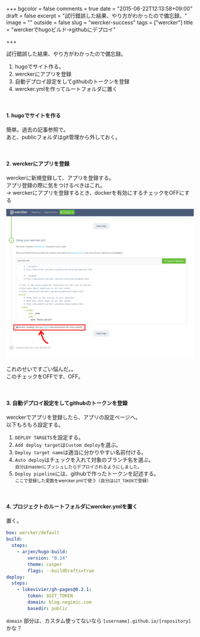 +++
bgcolor = false
comments = true
date = "2015-06-22T12:13:58+09:00"
draft = false
excerpt = "試行錯誤した結果、やり方がわかったので備忘録。"
image = ""
outside = false
slug = "wercker-success"
tags = ["wercker"]
title = "werckerでhugoビルド→githubにデプロイ"

+++

試行錯誤した結果、やり方がわかったので備忘録。

1. hugoでサイト作る。
2. werckerにアプリを登録
3. 自動デプロイ設定をしてgithubのトークンを登録
4. wercker.ymlを作ってルートフォルダに置く

<br>

#### 1. hugoでサイトを作る
簡単。過去の記事参照で。  
あと、publicフォルダはgit管理から外しておく。

<br>

#### 2. werckerにアプリを登録
werckerに新規登録して、アプリを登録する。  
アプリ登録の際に気をつけるべきはこれ。  
→ werckerにアプリを登録するとき、dockerを有効にするチェックをOFFにする

![ここのチェックをOFFにする](../../../images/wercker-success.png)

これのせいですごい悩んだ。。  
このチェックをOFFです、OFF。

<br>

#### 3. 自動デプロイ設定をしてgithubのトークンを登録

werckerでアプリを登録したら、アプリの設定ページへ。  
以下もろもろ設定する。

1. `DEPLOY TARGETS`を設定する。
2. `Add deploy target`は`Custom deploy`を選ぶ。
3. `Deploy target name`は適当に分かりやすい名前付ける。
4. `Auto deploy`はチェックを入れて対象のブランチ名を選ぶ。  
<small>自分はmasterにプッシュしたらデプロイされるようにしました。</small>
5. `Deploy pipeline`には、githubで作ったトークンを記述する。  
<small>ここで登録した変数をwercker.ymlで使う（自分は`GIT_TOKEN`で登録）</small>

<br>

#### 4. プロジェクトのルートフォルダにwercker.ymlを置く

置く。

```yml
box: wercker/default
build:
  steps:
    - arjen/hugo-build:
        version: "0.14"
        theme: casper
        flags: --buildDrafts=true
deploy:
  steps:
    - lukevivier/gh-pages@0.2.1:
        token: $GIT_TOKEN
        domain: blog.negimic.com
        basedir: public
```

`domain` 部分は、カスタム使ってないなら `[username].github.io/[repository]`かな？

<br>